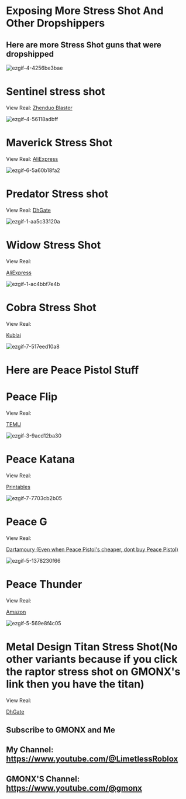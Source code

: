 # Exposing More Stress Shot And Other Dropshippers
## Here are more Stress Shot guns that were dropshipped


![ezgif-4-4256be3bae](https://github.com/StressShotExposer/Exposing-More-Stress-Shot/assets/165801377/2862ffc4-06a4-48ba-8fda-9e9f9d9381dc)



# Sentinel stress shot
View Real:
[Zhenduo Blaster](https://www.zhenduoblaster.com/LC-MG3-Electric-Shell-Eject-Foam-Dart-Blaster-Toy-Gun-p23087812.html)




![ezgif-4-56118adbff](https://github.com/StressShotExposer/Exposing-More-Stress-Shot/assets/165801377/41317356-7537-4b72-9476-57f4dc6c5950)




# Maverick Stress Shot




View Real:
[AliExpress](https://www.aliexpress.us/item/3256805939490710.html?src=google&aff_fcid=baf90ebc044442da9a1993c942b01743-1712067842241-02594-UneMJZVf&aff_fsk=UneMJZVf&aff_platform=aaf&sk=UneMJZVf&aff_trace_key=baf90ebc044442da9a1993c942b01743-1712067842241-02594-UneMJZVf&terminal_id=571e0bacbb564b2798beeab75e0f417a&afSmartRedirect=y&gatewayAdapt=glo2usa4itemAdapt)




![ezgif-6-5a60b18fa2](https://github.com/StressShotExposer/Exposing-More-Stress-Shot/assets/165801377/b6d08c50-d023-4723-9d1e-14f8fbb0fa93)



# Predator Stress shot



View Real:
[DhGate](https://www.dhgate.com/product/toy-gun-akm-electric-soft-bullet-shell-ejection/813396643.html#ENhp-en)







![ezgif-1-aa5c33120a](https://github.com/StressShotExposer/Exposing-More-Stress-Shot/assets/165801377/c9cd3a53-1a8a-47ad-8da3-34f7658ea202)






# Widow Stress Shot


View Real:


[AliExpress](https://www.aliexpress.com/item/1005006235729213.html?spm=a2g0o.productlist.main.73.4df0y7KIy7KIWW&algo_pvid=e5c54fea-1902-4ac0-ac45-65778c4ea794&algo_exp_id=e5c54fea-1902-4ac0-ac45-65778c4ea794-36&pdp_npi=4%40dis%21USD%213.23%213.23%21%21%2123.31%2123.31%21%40211b600517120821380065796e2f64%2112000036406193890%21sea%21PL%214807384073%21&curPageLogUid=870aC8QdFnXT&utparam-url=scene%3Asearch%7Cquery_from%3A)



![ezgif-1-ac4bbf7e4b](https://github.com/StressShotExposer/Exposing-More-Stress-Shot/assets/165801377/d7a5b414-d439-4975-b0b8-caf16d9b5640)






# Cobra Stress Shot


View Real:

[Kublai](https://www.kublai.shop/products/3d-printed-glock-shell-eject-blaster-fidget-stress-relief-toy-gun)





![ezgif-7-517eed10a8](https://github.com/StressShotExposer/Exposing-More-Stress-Shot/assets/165801377/10f29817-d550-4d88-849c-4bffc989446a)



# Here are Peace Pistol Stuff



# Peace Flip




View Real:



[TEMU](https://www.temu.com/carrot-knife-3d-gravity-plastic-pocket-knife-decompression-push-tag-small-toy-fun-gravity-small-carrot-knife-g-601099527123265.html?_oak_mp_inf=EMHip56m1ogBGiAwM2M0ZDY0MmFjYjQ0YjQ5OWE1NThmNGNkZDM5OWViZCDmiIqi6jE%3D&top_gallery_url=https%3A%2F%2Fimg.kwcdn.com%2Fproduct%2FFancyalgo%2FVirtualModelMatting%2Fa716ae997a2e22b8088420c14792f08d.jpg&spec_gallery_id=2044911590&refer_page_sn=10009&refer_source=0&freesia_scene=2&_oak_freesia_scene=2&_oak_rec_ext_1=MTEz&search_key=carrot%20knife%20toy&refer_page_el_sn=200049&refer_page_name=search_result&refer_page_id=10009_1712152768238_j0bgzw06oz&_x_sessn_id=jteeeio0eh)





![ezgif-3-9acd12ba30](https://github.com/StressShotExposer/Exposing-More-Stress-Shot/assets/165801377/896c8485-0fd3-406f-8740-52b9a5b28253)





# Peace Katana





View Real:




[Printables](https://www.printables.com/pl/model/543260-collapsing-katana-v2-print-in-place)




![ezgif-7-7703cb2b05](https://github.com/StressShotExposer/Exposing-More-Stress-Shot/assets/165801377/d6d4c3df-e5e0-4f1a-acc5-3c9f5b435b47)





# Peace G






View Real:




[Dartamoury (Even when Peace Pistol's cheaper, dont buy Peace Pistol)](https://dartarmoury.com/products/x2-carry-pistol-semiautomatic-blowback)





![ezgif-5-1378230f66](https://github.com/StressShotExposer/Exposing-More-Stress-Shot/assets/165801377/521430b4-fc96-40a0-bfe3-741ddb2c28fc)






# Peace Thunder



View Real:



[Amazon](https://www.amazon.com/Tovol-Zerky-Blaster-Shotgun-Ejection/dp/B09NV191F3/ref=sr_1_2?crid=E6O9R412V308&dib=eyJ2IjoiMSJ9.oESc--KplDaNujD-TU5QUhiE4gYMLrOqkYjq_WauZ-kC-OolLFKUs7UzAUlu9VH_JkynYHDaE_qZ2gcM0otjQHCo6owuZPC0fqH8-8siVYOuxpUm23jA2b5OBpUsRhNiCStrbZOIz3SNkjdoHbvJT9ED95uZN_8TTfoTIutJTAfyWKJBe_x5kn8yjjnchXSGowFagwT8brG_hQF7XKHSNo0L_maSlj861tK8zKdStNGPmAzs0M-rj7uEVtMkCDvhxTx5y0FmYFzHwv0bBy4zICcsPVcZAJC1wsOV8i-v3MU.ZXA59z_g15AC7rxnPH5aMBAgymhPH8uYNL2F30LVGMU&dib_tag=se&keywords=shooting%2Bsoft%2Bbullet%2Blauncher&qid=1712159328&sprefix=shooting%2Bsoft%2Bbulle%2Caps%2C200&sr=8-2&th=1)

















![ezgif-5-569e8f4c05](https://github.com/StressShotExposer/Exposing-More-Stress-Shot/assets/165801377/89385934-27cc-4b5f-9b5f-2888465089e0)








# Metal Design Titan Stress Shot(No other variants because if you click the raptor stress shot on GMONX's link then you have the titan)







View Real:

[DhGate](https://www.dhgate.com/product/g17-glock-pistol-soft-bullet-toy-gun-manual/735442031.html?skuid=966469596471316489)







## Subscribe to GMONX and Me







## My Channel: https://www.youtube.com/@LimetlessRoblox








## GMONX'S Channel: https://www.youtube.com/@gmonx
